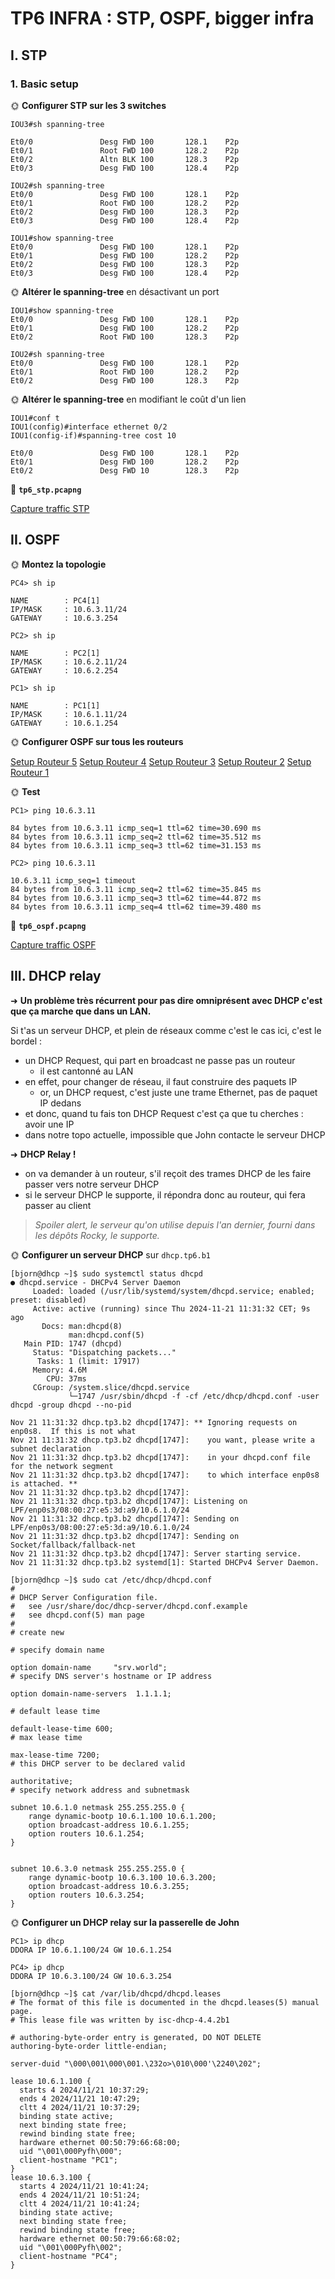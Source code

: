 # TP6 INFRA : STP, OSPF, bigger infra

## I. STP

### 1. Basic setup

🌞 **Configurer STP sur les 3 switches**

```Shell
IOU3#sh spanning-tree

Et0/0               Desg FWD 100       128.1    P2p
Et0/1               Root FWD 100       128.2    P2p
Et0/2               Altn BLK 100       128.3    P2p
Et0/3               Desg FWD 100       128.4    P2p

IOU2#sh spanning-tree
Et0/0               Desg FWD 100       128.1    P2p
Et0/1               Root FWD 100       128.2    P2p
Et0/2               Desg FWD 100       128.3    P2p
Et0/3               Desg FWD 100       128.4    P2p

IOU1#show spanning-tree
Et0/0               Desg FWD 100       128.1    P2p
Et0/1               Desg FWD 100       128.2    P2p
Et0/2               Desg FWD 100       128.3    P2p
Et0/3               Desg FWD 100       128.4    P2p
```

🌞 **Altérer le spanning-tree** en désactivant un port

```Shell
IOU1#show spanning-tree
Et0/0               Desg FWD 100       128.1    P2p
Et0/1               Desg FWD 100       128.2    P2p
Et0/2               Root FWD 100       128.3    P2p

IOU2#sh spanning-tree
Et0/0               Desg FWD 100       128.1    P2p
Et0/1               Root FWD 100       128.2    P2p
Et0/2               Desg FWD 100       128.3    P2p
```

🌞 **Altérer le spanning-tree** en modifiant le coût d'un lien

```Shell
IOU1#conf t
IOU1(config)#interface ethernet 0/2
IOU1(config-if)#spanning-tree cost 10

Et0/0               Desg FWD 100       128.1    P2p
Et0/1               Desg FWD 100       128.2    P2p
Et0/2               Desg FWD 10        128.3    P2p
```

🦈 **`tp6_stp.pcapng`**

[Capture traffic STP](tp6_stp.pcapng)

## II. OSPF

🌞 **Montez la topologie**

```Shell
PC4> sh ip

NAME        : PC4[1]
IP/MASK     : 10.6.3.11/24
GATEWAY     : 10.6.3.254

PC2> sh ip

NAME        : PC2[1]
IP/MASK     : 10.6.2.11/24
GATEWAY     : 10.6.2.254

PC1> sh ip

NAME        : PC1[1]
IP/MASK     : 10.6.1.11/24
GATEWAY     : 10.6.1.254
```

🌞 **Configurer OSPF sur tous les routeurs**

[Setup Routeur 5](r5_setup.md)
[Setup Routeur 4](r4_setup.md)
[Setup Routeur 3](r3_setup.md)
[Setup Routeur 2](r2_setup.md)
[Setup Routeur 1](r1_setup.md)

🌞 **Test**

```shell
PC1> ping 10.6.3.11

84 bytes from 10.6.3.11 icmp_seq=1 ttl=62 time=30.690 ms
84 bytes from 10.6.3.11 icmp_seq=2 ttl=62 time=35.512 ms
84 bytes from 10.6.3.11 icmp_seq=3 ttl=62 time=31.153 ms

PC2> ping 10.6.3.11

10.6.3.11 icmp_seq=1 timeout
84 bytes from 10.6.3.11 icmp_seq=2 ttl=62 time=35.845 ms
84 bytes from 10.6.3.11 icmp_seq=3 ttl=62 time=44.872 ms
84 bytes from 10.6.3.11 icmp_seq=4 ttl=62 time=39.480 ms
```

🦈 **`tp6_ospf.pcapng`**

[Capture traffic OSPF](tp6_ospf.pcapng)

## III. DHCP relay

➜ **Un problème très récurrent pour pas dire omniprésent avec DHCP c'est que ça marche que dans un LAN.**

Si t'as un serveur DHCP, et plein de réseaux comme c'est le cas ici, c'est le bordel :

- un DHCP Request, qui part en broadcast ne passe pas un routeur
  - il est cantonné au LAN
- en effet, pour changer de réseau, il faut construire des paquets IP
  - or, un DHCP request, c'est juste une trame Ethernet, pas de paquet IP dedans
- et donc, quand tu fais ton DHCP Request c'est ça que tu cherches : avoir une IP
- dans notre topo actuelle, impossible que John contacte le serveur DHCP

➜ **DHCP Relay !**

- on va demander à un routeur, s'il reçoit des trames DHCP de les faire passer vers notre serveur DHCP
- si le serveur DHCP le supporte, il répondra donc au routeur, qui fera passer au client

> *Spoiler alert, le serveur qu'on utilise depuis l'an dernier, fourni dans les dépôts Rocky, le supporte.*

🌞 **Configurer un serveur DHCP** sur `dhcp.tp6.b1`

```shell
[bjorn@dhcp ~]$ sudo systemctl status dhcpd
● dhcpd.service - DHCPv4 Server Daemon
     Loaded: loaded (/usr/lib/systemd/system/dhcpd.service; enabled; preset: disabled)
     Active: active (running) since Thu 2024-11-21 11:31:32 CET; 9s ago
       Docs: man:dhcpd(8)
             man:dhcpd.conf(5)
   Main PID: 1747 (dhcpd)
     Status: "Dispatching packets..."
      Tasks: 1 (limit: 17917)
     Memory: 4.6M
        CPU: 37ms
     CGroup: /system.slice/dhcpd.service
             └─1747 /usr/sbin/dhcpd -f -cf /etc/dhcp/dhcpd.conf -user dhcpd -group dhcpd --no-pid

Nov 21 11:31:32 dhcp.tp3.b2 dhcpd[1747]: ** Ignoring requests on enp0s8.  If this is not what
Nov 21 11:31:32 dhcp.tp3.b2 dhcpd[1747]:    you want, please write a subnet declaration
Nov 21 11:31:32 dhcp.tp3.b2 dhcpd[1747]:    in your dhcpd.conf file for the network segment
Nov 21 11:31:32 dhcp.tp3.b2 dhcpd[1747]:    to which interface enp0s8 is attached. **
Nov 21 11:31:32 dhcp.tp3.b2 dhcpd[1747]:
Nov 21 11:31:32 dhcp.tp3.b2 dhcpd[1747]: Listening on LPF/enp0s3/08:00:27:e5:3d:a9/10.6.1.0/24
Nov 21 11:31:32 dhcp.tp3.b2 dhcpd[1747]: Sending on   LPF/enp0s3/08:00:27:e5:3d:a9/10.6.1.0/24
Nov 21 11:31:32 dhcp.tp3.b2 dhcpd[1747]: Sending on   Socket/fallback/fallback-net
Nov 21 11:31:32 dhcp.tp3.b2 dhcpd[1747]: Server starting service.
Nov 21 11:31:32 dhcp.tp3.b2 systemd[1]: Started DHCPv4 Server Daemon.
```

```shell
[bjorn@dhcp ~]$ sudo cat /etc/dhcp/dhcpd.conf
#
# DHCP Server Configuration file.
#   see /usr/share/doc/dhcp-server/dhcpd.conf.example
#   see dhcpd.conf(5) man page
#
# create new

# specify domain name

option domain-name     "srv.world";
# specify DNS server's hostname or IP address

option domain-name-servers  1.1.1.1;

# default lease time

default-lease-time 600;
# max lease time

max-lease-time 7200;
# this DHCP server to be declared valid

authoritative;
# specify network address and subnetmask

subnet 10.6.1.0 netmask 255.255.255.0 {
    range dynamic-bootp 10.6.1.100 10.6.1.200;
    option broadcast-address 10.6.1.255;
    option routers 10.6.1.254;
}


subnet 10.6.3.0 netmask 255.255.255.0 {
    range dynamic-bootp 10.6.3.100 10.6.3.200;
    option broadcast-address 10.6.3.255;
    option routers 10.6.3.254;
}
```

🌞 **Configurer un DHCP relay sur la passerelle de John**

```shell
PC1> ip dhcp
DDORA IP 10.6.1.100/24 GW 10.6.1.254
```

```shell
PC4> ip dhcp
DDORA IP 10.6.3.100/24 GW 10.6.3.254
```

```shell
[bjorn@dhcp ~]$ cat /var/lib/dhcpd/dhcpd.leases
# The format of this file is documented in the dhcpd.leases(5) manual page.
# This lease file was written by isc-dhcp-4.4.2b1

# authoring-byte-order entry is generated, DO NOT DELETE
authoring-byte-order little-endian;

server-duid "\000\001\000\001.\232o>\010\000'\2240\202";

lease 10.6.1.100 {
  starts 4 2024/11/21 10:37:29;
  ends 4 2024/11/21 10:47:29;
  cltt 4 2024/11/21 10:37:29;
  binding state active;
  next binding state free;
  rewind binding state free;
  hardware ethernet 00:50:79:66:68:00;
  uid "\001\000Pyfh\000";
  client-hostname "PC1";
}
lease 10.6.3.100 {
  starts 4 2024/11/21 10:41:24;
  ends 4 2024/11/21 10:51:24;
  cltt 4 2024/11/21 10:41:24;
  binding state active;
  next binding state free;
  rewind binding state free;
  hardware ethernet 00:50:79:66:68:02;
  uid "\001\000Pyfh\002";
  client-hostname "PC4";
}
```
